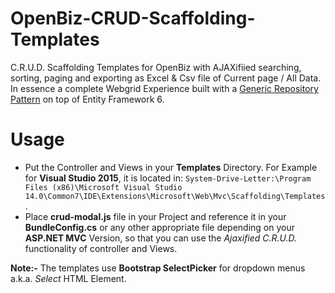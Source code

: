 # OpenBiz-CRUD-Scaffolding-Templates
C.R.U.D. Scaffolding Templates for OpenBiz with AJAXifiied searching, sorting, paging and exporting as Excel &amp; Csv file of Current page / All Data. In essence a complete Webgrid Experience built with a [Generic Repository Pattern](https://github.com/ar27111994/Generic-Repository-Pattern) on top of Entity Framework 6.

# Usage
- Put the Controller and Views in your **Templates** Directory. For Example for **Visual Studio 2015**, it is located in: 
```System-Drive-Letter:\Program Files (x86)\Microsoft Visual Studio 14.0\Common7\IDE\Extensions\Microsoft\Web\Mvc\Scaffolding\Templates```.
- Place **crud-modal.js** file in your Project and reference it in your **BundleConfig.cs** or any other appropriate file depending on your **ASP.NET MVC** Version, so that you can use the *Ajaxified C.R.U.D.* functionality of controller and Views.

**Note:-** The templates use **Bootstrap SelectPicker** for dropdown menus a.k.a. *Select* HTML Element.
